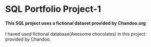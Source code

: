 # SQL Portfolio Project-1

#### This SQL project uses a fictional dataset provided by Chandoo.org

I haved used fictional database(Awesome chocolates) in this project provided by Chandoo.


